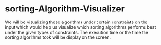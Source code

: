 # sorting-Algorithm-Visualizer
We will be visualizing these algorithms under certain constraints on the input which would help us visualize which sorting algorithms performs best under the given types of constraints.  The execution time or the time the sorting algorithms took will be display on the screen. 
